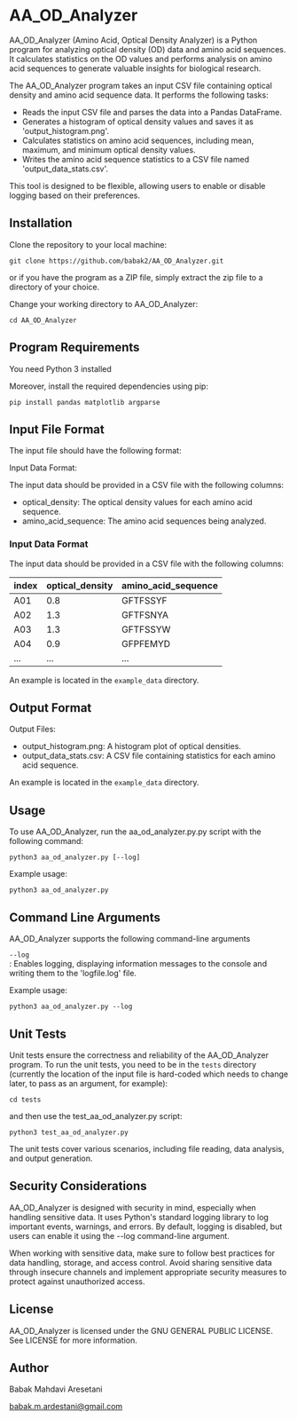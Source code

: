 # AA_OD_Analyzer

AA_OD_Analyzer (Amino Acid, Optical Density Analyzer) is a Python program for analyzing optical density (OD) data and amino acid sequences. It calculates statistics on the OD values and performs analysis on amino acid sequences to generate valuable insights for biological research.

The AA_OD_Analyzer program takes an input CSV file containing optical density and amino acid sequence data. It performs the following tasks:

- Reads the input CSV file and parses the data into a Pandas DataFrame.
- Generates a histogram of optical density values and saves it as 'output_histogram.png'.
- Calculates statistics on amino acid sequences, including mean, maximum, and minimum optical density values.
- Writes the amino acid sequence statistics to a CSV file named 'output_data_stats.csv'.

This tool is designed to be flexible, allowing users to enable or disable logging based on their preferences.


## Installation

Clone the repository to your local machine:

`git clone https://github.com/babak2/AA_OD_Analyzer.git  `

or if you have the program as a ZIP file, simply extract the zip file to a directory of your choice.

Change your working directory to AA_OD_Analyzer:

`cd AA_OD_Analyzer`


## Program Requirements

You need Python 3 installed 

Moreover, install the required dependencies using pip:

`pip install pandas matplotlib argparse`


## Input File Format

The input file should have the following format:

Input Data Format:

The input data should be provided in a CSV file with the following columns:
- optical_density: The optical density values for each amino acid sequence.
- amino_acid_sequence: The amino acid sequences being analyzed.


### Input Data Format

The input data should be provided in a CSV file with the following columns:

| index | optical_density | amino_acid_sequence |
|-------|-----------------|--------------------|
| A01   | 0.8             | GFTFSSYF           |
| A02   | 1.3             | GFTFSNYA           |
| A03   | 1.3             | GFTFSSYW           |
| A04   | 0.9             | GFPFEMYD           |
| ...   | ...             | ...                |


An example is located in the `example_data` directory.

## Output Format

Output Files:
- output_histogram.png: A histogram plot of optical densities.
- output_data_stats.csv: A CSV file containing statistics for each amino acid sequence.

An example is located in the `example_data` directory.


## Usage

To use AA_OD_Analyzer, run the aa_od_analyzer.py.py script with the following command:

`python3 aa_od_analyzer.py [--log]`

Example usage:

`python3 aa_od_analyzer.py`

## Command Line Arguments

AA_OD_Analyzer supports the following command-line arguments

`--log`     
: Enables logging, displaying information messages to the console and writing them to the 'logfile.log' file.

Example usage:

`python3 aa_od_analyzer.py --log`

## Unit Tests

Unit tests ensure the correctness and reliability of the AA_OD_Analyzer program. To run the unit tests, you need to be in the `tests` directory (currently the location of the input file is hard-coded which needs to change later, to pass as an argument, for example): 

`cd tests`

and then use the test_aa_od_analyzer.py script:

`python3 test_aa_od_analyzer.py`

The unit tests cover various scenarios, including file reading, data analysis, and output generation.


## Security Considerations

AA_OD_Analyzer is designed with security in mind, especially when handling sensitive data. It uses Python's standard logging library to log important events, warnings, and errors. By default, logging is disabled, but users can enable it using the --log command-line argument.

When working with sensitive data, make sure to follow best practices for data handling, storage, and access control. Avoid sharing sensitive data through insecure channels and implement appropriate security measures to protect against unauthorized access.


## License

AA_OD_Analyzer is licensed under the GNU GENERAL PUBLIC LICENSE. See LICENSE for more information.


## Author 

Babak Mahdavi Aresetani

babak.m.ardestani@gmail.com
